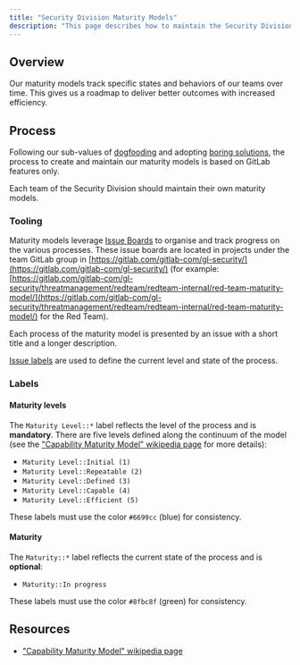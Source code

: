 ```yaml
---
title: "Security Division Maturity Models"
description: "This page describes how to maintain the Security Division maturity models."
---
```


## Overview

Our maturity models track specific states and behaviors of our teams over time. This gives us a roadmap to deliver better outcomes with increased efficiency.

## Process

Following our sub-values of [dogfooding](/handbook/values/#dogfooding) and adopting [boring solutions](/handbook/values/#boring-solutions),
the process to create and maintain our maturity models is based on GitLab features only.

Each team of the Security Division should maintain their own maturity models.

### Tooling

Maturity models leverage [Issue Boards](https://docs.gitlab.com/ee/user/project/issue_board.html) to organise and track progress on the various processes. These issue boards are located in projects under the team GitLab group in [https://gitlab.com/gitlab-com/gl-security/](https://gitlab.com/gitlab-com/gl-security/) (for example: [https://gitlab.com/gitlab-com/gl-security/threatmanagement/redteam/redteam-internal/red-team-maturity-model/](https://gitlab.com/gitlab-com/gl-security/threatmanagement/redteam/redteam-internal/red-team-maturity-model/) for the Red Team).

Each process of the maturity model is presented by an issue with a short title and a longer description.

[Issue labels](https://docs.gitlab.com/ee/user/project/labels.html) are used to define the current level and state of the process.

### Labels

#### Maturity levels

The `Maturity Level::*` label reflects the level of the process and is **mandatory**.
There are five levels defined along the continuum of the model (see the ["Capability Maturity Model" wikipedia page] for more details):

- `Maturity Level::Initial (1)`
- `Maturity Level::Repeatable (2)`
- `Maturity Level::Defined (3)`
- `Maturity Level::Capable (4)`
- `Maturity Level::Efficient (5)`

These labels must use the color `#6699cc` (blue) for consistency.

#### Maturity

The `Maturity::*` label reflects the current state of the process and is **optional**:

- `Maturity::In progress`

These labels must use the color `#8fbc8f` (green) for consistency.

## Resources

- ["Capability Maturity Model" wikipedia page]

["Capability Maturity Model" wikipedia page]: (https://en.wikipedia.org/wiki/Capability_Maturity_Model)
